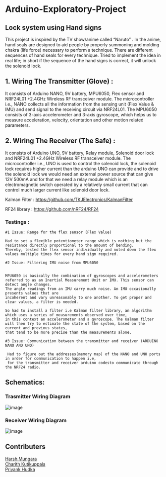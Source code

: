 # Arduino-Exploratory-Project
## Lock system using Hand signs 

This project is inspired by the TV show/anime called “Naruto” . In the anime, hand
seals are designed to aid people by properly summoning and molding chakra (life
force) necessary to perform a technique. There are different sequences of hand
seals for every technique. Tried to implement the idea in real life; in short if the
sequence of the hand signs is correct, it will unlock the solenoid lock.


## 1. Wiring The Transmitter (Glove) :
 
 It consists of Arduino NANO, 9V battery, MPU6050, Flex sensor and NRF24L01 +2.4GHz Wireless RF transceiver module.
 The microcontroller i.e., NANO collects all the information from the sensing unit (Flex Value & IMU) and send signal to
 the receiving circuit via NRF24L01. The MPU6050 consists of 3-axis accelerometer and 3-axis gyroscope, which helps us to 
 measure acceleration, velocity, orientation and other motion related parameters.

## 2. Wiring The Receiver (The Safe) :

It consists of Arduino UNO, 9V battery, Relay module, Solenoid door lock and NRF24L01 +2.4GHz Wireless RF transceiver module.
The microcontroller i.e., UNO is used to control the solenoid lock, the solenoid lock requires higher current than the arduino UNO can
provide and to drive the solenoid lock we would need an external power source that can give 12V 500mA and for that we need a relay module 
which is an electromagnetic switch operated by a relatively small current that can control much larger current like solenoid door lock.

Kalman Filter : https://github.com/TKJElectronics/KalmanFilter

RF24 library : https://github.com/nRF24/RF24

### Testings :

    #1 Issue: Range for the flex sensor (Flex Value)

    Had to set a flexible potentiometer range which is nothing but the resistance directly proportional to the amount of bending. 
    Thereby, tested the flex sensor individually and noted down the flex values multiple times for every hand sign required.

    #2 Issue: Filtering IMU noise from MPU6050
	

    MPU6050 is basically the combination of gyroscopes and accelerometers referred to as an Inertial Measurement Unit or IMU. This sensor can detect angle changes. 
    The angle readings from an IMU carry much noise. An IMU occasionally presents values that are 
    incoherent and vary unreasonably to one another. To get proper and clear values, a filter is needed. 

    So had to install a filter i.e Kalman filter library, an algorithm which uses a series of measurements observed over time, 
    in this context an accelerometer and a gyroscope. The Kalman filter will then try to estimate the state of the system, based on the current and previous states, 
    that tend to be more precise than the measurements alone.

    #3 Issue: Communication between the transmitter and receiver (ARDUINO NANO AND UNO)

     Had to figure out the addresses(memory map) of the NANO and UNO ports in order for communication to happen i.e, 
     for the transmitter and receiver arduino codesto communicate through the NRF24 radio.


## Schematics:

### Trasmitter Wiring Diagram
![image](https://user-images.githubusercontent.com/70831607/215320913-2a9b5285-2f0c-4926-91aa-c8f83a46cedb.png)

### Receiver Wiring Diagram
![image](https://user-images.githubusercontent.com/70831607/215320940-c0f9375f-db14-4d0e-a5dd-d20f765818ea.png)  

## Contributers

[Harsh Mungara](https://github.com/Harsh62004)  
[Charith Kutikuppala](https://github.com/itsmeck24)  
[Priyank Hudka](https://github.com/priyank-hudka)
